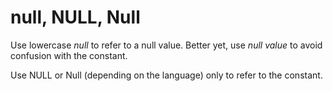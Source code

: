 # null, NULL, Null

Use lowercase *null* to refer to a null value. Better yet, use *null value* to avoid confusion with the constant.

Use NULL or Null (depending on the language) only to refer to the constant.
